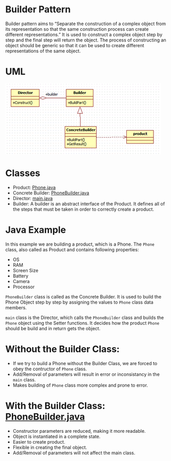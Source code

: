 # Builder Pattern

Builder pattern aims to “Separate the construction of a complex object from its representation so that the same construction process can create different representations.” It is used to construct a complex object step by step and the final step will return the object. The process of constructing an object should be generic so that it can be used to create different representations of the same object.

# UML
![Builder Pattern](example/uml.gif)

# Classes
-   Product: [Phone.java](example/Phone.java)
-   Concrete Builder: [PhoneBuilder.java](example/PhoneBuilder.java)
-   Director: [main.java](example/main_shop.java)
-   Builder: A builder is an abstract interface of the Product. It defines all of the steps that must be taken in order to correctly create a product.


# Java Example

In this example we are building a product, which is a Phone. The `Phone` class, also called as Product and contains following properties:
- OS
- RAM
- Screen Size
- Battery
- Camera
- Processor

`PhoneBuilder` class is called as the Concrete Builder. It is used to build the Phone Object step by step by assigning the values to `Phone` class data members.

`main` class is the Director, which calls the `PhoneBuilder` class and builds the `Phone` object  using the Setter functions. It decides how the product `Phone` should be build and in return gets the object.




# Without the Builder Class:
- If we try to build a Phone without the Builder Class, we are forced to obey the contructor of `Phone` class.
- Add/Removal of parameters will result in error or inconsistancy in the `main` class.
- Makes building of `Phone` class more complex and prone to error.

# With the Builder Class: [PhoneBuilder.java](example/PhoneBuilder.java)
- Constructor parameters are reduced, making it more readable.
- Object is instantiated in a complete state.
- Easier to create product.
- Flexible in creating the final object.
- Add/Removal of parameters will not affect the main class.

